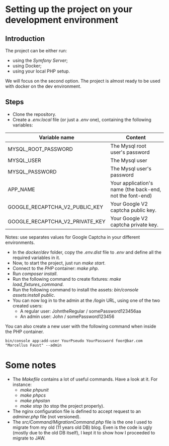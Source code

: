 # Setting up the project on your development environment

## Introduction

The project can be either run:
* using the _Symfony Server_;
* using Docker;
* using your local PHP setup.

We will focus on the second option. The project is almost ready to be used with docker
on the dev environment.

## Steps

* Clone the repository.
* Create a _.env.local_ file (or just a _.env_ one), containing the following variables:


| Variable name                   | Content                                                  |
|---------------------------------|----------------------------------------------------------|
| MYSQL_ROOT_PASSWORD             | The Mysql root user's password                           |
| MYSQL_USER                      | The Mysql user                                           |
| MYSQL_PASSWORD                  | The Mysql user's password                                |
| APP_NAME                        | Your application's name (the back-end, not the font-end) |
| GOOGLE_RECAPTCHA_V2_PUBLIC_KEY  | Your Google V2 captcha public key.                       |
| GOOGLE_RECAPTCHA_V2_PRIVATE_KEY | Your Google V2 captcha private key.                      |

Notes: use separates values for Google Captcha in your different environments.

* In the _docker/dev_ folder, copy the _.env.dist_ file to _.env_ and define all the required variables in it.
* Now, to start the project, just run _make start_.
* Connect to the _PHP_ container: _make php_.
* Run _composer install_.
* Run the following command to create fixtures: _make load_fixtures_command_.
* Run the following command to install the assets: _bin/console assets:install public_.
* You can now log in to the admin at the _/login_ URL, using one of the two created users:
  * A regular user: JohntheRegular / somePassword123456aa
  * An admin user: John / somePassword123456

You can also create a new user with the following command when inside the PHP container.

```
bin/console app:add-user YourPseudo YourPassword foor@bar.com "Marcellus Faust" --admin
```

# Some notes

* The _Makefile_ contains a lot of useful commands. Have a look at it. For instance:
  * _make phpunit_
  * _make phpcs_
  * _make phpstan_
  * _make stop_ (to stop the project properly).
* The nginx configuration file is defined to accept request to an _adminer.php_ file (not versioned).
* The _src/Command/MigrationCommand.php_ file is the one I used to migrate from my old (11 years old DB) blog.
Even is the code is ugly (mostly due to the old DB itself), I kept it to show how I proceeded to migrate to JAW.
